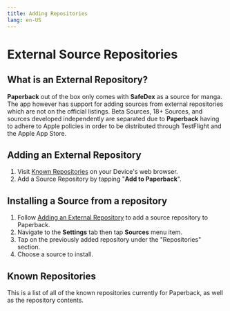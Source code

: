 ```yaml
---
title: Adding Repositories
lang: en-US
---
```


# External Source Repositories
## What is an External Repository?
**Paperback** out of the box only comes with **SafeDex** as a source for manga. The app however has support for adding sources from external repositories which are not on the official listings. Beta Sources, 18+ Sources, and sources developed independently are separated due to **Paperback** having to adhere to Apple policies in order to be distributed through TestFlight and the Apple App Store.

## Adding an External Repository
1. Visit [Known Repositories](/help/guides/adding-repos/#known-repositories) on your Device's web browser.
1. Add a Source Repository by tapping "**Add to Paperback**".

## Installing a Source from a repository
1. Follow [Adding an External Repository](/help/guides/adding-repos/#adding-an-external-repository) to add a source repository to Paperback.
1. Navigate to the **Settings** tab then tap **Sources** menu item.
1. Tap on the previously added repository under the "Repositories" section.
1. Choose a source to install.

## Known Repositories
This is a list of all of the known repositories currently for Paperback, as well as the repository contents.

<div>
    <ExtensionsList
        url="https://paperback-ios.github.io/extensions-promises"
        name="[PROMISES] Primary Sources"
        description="ONLY WORKS IN BETA 2.X.X Some additional sources for the app" />
    <ExtensionsList
        url="https://paperback-ios.github.io/h-extensions/promises"
        name="[PROMISES] H-Extensions"
        description="ONLY WORKS IN BETA 2.X.X Official repository for 18+ sources" />
    <ExtensionsList
        url="https://paperback-ios.github.io/extensions-madara"
        name="[PROMISES] Madara Extensions"
        description="ONLY WORKS IN BETA 2.X.X Contains sources using the Madara template" />
    <ExtensionsList
        url="https://dev.gamefuzzy.me/extensions-genkan"
        name="[PROMISES] Genkan Extensions"
        description="ONLY WORKS IN BETA 2.X.X Contains scanlation sources using the Genkan template" />
</div>
